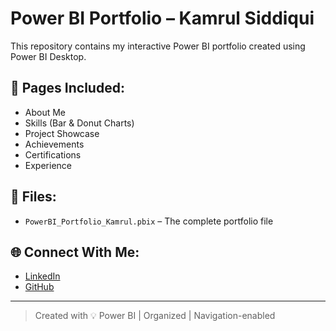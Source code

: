 # Power BI Portfolio – Kamrul Siddiqui

This repository contains my interactive Power BI portfolio created using Power BI Desktop.

## 📌 Pages Included:
- About Me
- Skills (Bar & Donut Charts)
- Project Showcase
- Achievements
- Certifications
- Experience

## 📁 Files:
- `PowerBI_Portfolio_Kamrul.pbix` – The complete portfolio file

## 🌐 Connect With Me:
- [LinkedIn](https://www.linkedin.com/in/kamrul-siddiqui-5250a62bb/)
- [GitHub](https://github.com/KamrulSiddiqui)

---

> Created with 💡 Power BI | Organized | Navigation-enabled
